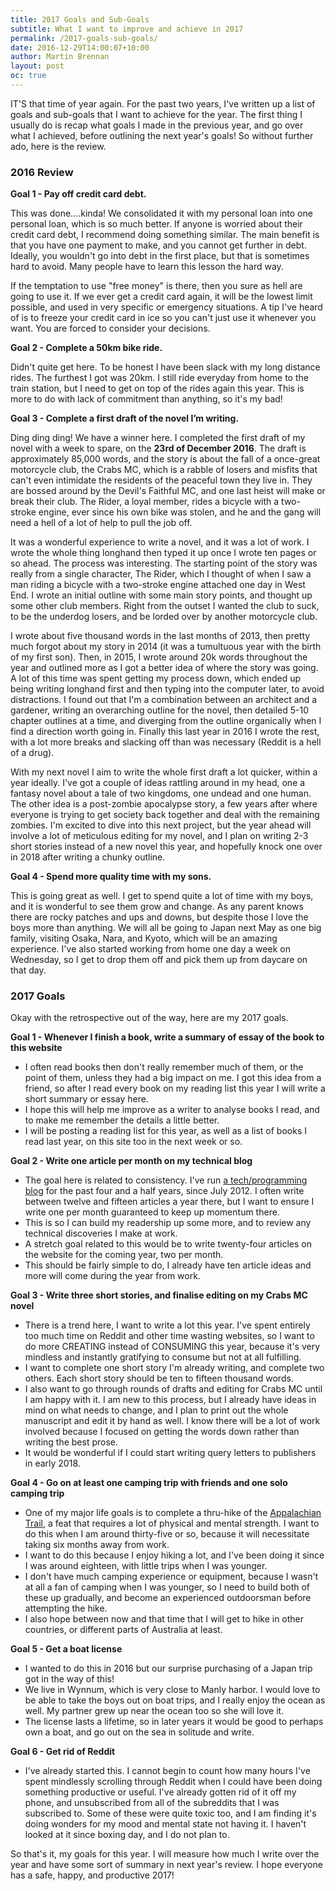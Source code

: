 ```yaml
---
title: 2017 Goals and Sub-Goals
subtitle: What I want to improve and achieve in 2017
permalink: /2017-goals-sub-goals/
date: 2016-12-29T14:00:07+10:00
author: Martin Brennan
layout: post
oc: true
---
```


<span class="first-letter">I</span>T'S that time of year again. For the past two years, I've written up a list of goals and sub-goals that I want to achieve for the year. The first thing I usually do is recap what goals I made in the previous year, and go over what I achieved, before outlining the next year's goals! So without further ado, here is the review.

<!--more-->

### 2016 Review

**Goal 1 - Pay off credit card debt.**

This was done....kinda! We consolidated it with my personal loan into one personal loan, which is so much better. If anyone is worried about their credit card debt, I recommend doing something similar. The main benefit is that you have one payment to make, and you cannot get further in debt. Ideally, you wouldn't go into debt in the first place, but that is sometimes hard to avoid. Many people have to learn this lesson the hard way.

If the temptation to use "free money" is there, then you sure as hell are going to use it. If we ever get a credit card again, it will be the lowest limit possible, and used in very specific or emergency situations. A tip I've heard of is to freeze your credit card in ice so you can't just use it whenever you want. You are forced to consider your decisions.

**Goal 2 - Complete a 50km bike ride.**

Didn't quite get here. To be honest I have been slack with my long distance rides. The furthest I got was 20km. I still ride everyday from home to the train station, but I need to get on top of the rides again this year. This is more to do with lack of commitment than anything, so it's my bad!

**Goal 3 - Complete a first draft of the novel I’m writing.**

Ding ding ding! We have a winner here. I completed the first draft of my novel with a week to spare, on the **23rd of December 2016**. The draft is approximately 85,000 words, and the story is about the fall of a once-great motorcycle club, the Crabs MC, which is a rabble of losers and misfits that can't even intimidate the residents of the peaceful town they live in. They are bossed around by the Devil's Faithful MC, and one last heist will make or break their club. The Rider, a loyal member, rides a bicycle with a two-stroke engine, ever since his own bike was stolen, and he and the gang will need a hell of a lot of help to pull the job off.

It was a wonderful experience to write a novel, and it was a lot of work. I wrote the whole thing longhand then typed it up once I wrote ten pages or so ahead. The process was interesting. The starting point of the story was really from a single character, The Rider, which I thought of when I saw a man riding a bicycle with a two-stroke engine attached one day in West End. I wrote an initial outline with some main story points, and thought up some other club members. Right from the outset I wanted the club to suck, to be the underdog losers, and be lorded over by another motorcycle club.

I wrote about five thousand words in the last months of 2013, then pretty much forgot about my story in 2014 (it was a tumultuous year with the birth of my first son). Then, in 2015, I wrote around 20k words throughout the year and outlined more as I got a better idea of where the story was going. A lot of this time was spent getting my process down, which ended up being writing longhand first and then typing into the computer later, to avoid distractions. I found out that I'm a combination between an architect and a gardener, writing an overarching outline for the novel, then detailed 5-10 chapter outlines at a time, and diverging from the outline organically when I find a direction worth going in. Finally this last year in 2016 I wrote the rest, with a lot more breaks and slacking off than was necessary (Reddit is a hell of a drug).

With my next novel I aim to write the whole first draft a lot quicker, within a year ideally. I've got a couple of ideas rattling around in my head, one a fantasy novel about a tale of two kingdoms, one undead and one human. The other idea is a post-zombie apocalypse story, a few years after where everyone is trying to get society back together and deal with the remaining zombies. I'm excited to dive into this next project, but the year ahead will involve a lot of meticulous editing for my novel, and I plan on writing 2-3 short stories instead of a new novel this year, and hopefully knock one over in 2018 after writing a chunky outline.

**Goal 4 - Spend more quality time with my sons.**

This is going great as well. I get to spend quite a lot of time with my boys, and it is wonderful to see them grow and change. As any parent knows there are rocky patches and ups and downs, but despite those I love the boys more than anything. We will all be going to Japan next May as one big family, visiting Osaka, Nara, and Kyoto, which will be an amazing experience. I've also started working from home one day a week on Wednesday, so I get to drop them off and pick them up from daycare on that day.

### 2017 Goals

Okay with the retrospective out of the way, here are my 2017 goals.

**Goal 1 - Whenever I finish a book, write a summary of essay of the book to this website**

- I often read books then don't really remember much of them, or the point of them, unless they had a big impact on me. I got this idea from a friend, so after I read every book on my reading list this year I will write a short summary or essay here.
- I hope this will help me improve as a writer to analyse books I read, and to make me remember the details a little better.
- I will be posting a reading list for this year, as well as a list of books I read last year, on this site too in the next week or so.

**Goal 2 - Write one article per month on my technical blog**

- The goal here is related to consistency. I've run [a tech/programming blog](https://martin-brennan.com) for the past four and a half years, since July 2012. I often write between twelve and fifteen articles a year there, but I want to ensure I write one per month guaranteed to keep up momentum there.
- This is so I can build my readership up some more, and to review any technical discoveries I make at work.
- A stretch goal related to this would be to write twenty-four articles on the website for the coming year, two per month.
- This should be fairly simple to do, I already have ten article ideas and more will come during the year from work.

**Goal 3 - Write three short stories, and finalise editing on my Crabs MC novel**

- There is a trend here, I want to write a lot this year. I've spent entirely too much time on Reddit and other time wasting websites, so I want to do more CREATING instead of CONSUMING this year, because it's very mindless and instantly gratifying to consume but not at all fulfilling.
- I want to complete one short story I'm already writing, and complete two others. Each short story should be ten to fifteen thousand words.
- I also want to go through rounds of drafts and editing for Crabs MC until I am happy with it. I am new to this process, but I already have ideas in mind on what needs to change, and I plan to print out the whole manuscript and edit it by hand as well. I know there will be a lot of work involved because I focused on getting the words down rather than writing the best prose.
- It would be wonderful if I could start writing query letters to publishers in early 2018.

**Goal 4 - Go on at least one camping trip with friends and one solo camping trip**

- One of my major life goals is to complete a thru-hike of the [Appalachian Trail](https://en.wikipedia.org/wiki/Appalachian_Trail), a feat that requires a lot of physical and mental strength. I want to do this when I am around thirty-five or so, because it will necessitate taking six months away from work.
- I want to do this because I enjoy hiking a lot, and I've been doing it since I was around eighteen, with little trips when I was younger.
- I don't have much camping experience or equipment, because I wasn't at all a fan of camping when I was younger, so I need to build both of these up gradually, and become an experienced outdoorsman before attempting the hike.
- I also hope between now and that time that I will get to hike in other countries, or different parts of Australia at least.

**Goal 5 - Get a boat license**

- I wanted to do this in 2016 but our surprise purchasing of a Japan trip got in the way of this!
- We live in Wynnum, which is very close to Manly harbor. I would love to be able to take the boys out on boat trips, and I really enjoy the ocean as well. My partner grew up near the ocean too so she will love it.
- The license lasts a lifetime, so in later years it would be good to perhaps own a boat, and go out on the sea in solitude and write.

**Goal 6 - Get rid of Reddit**

- I've already started this. I cannot begin to count how many hours I've spent mindlessly scrolling through Reddit when I could have been doing something productive or useful. I've already gotten rid of it off my phone, and unsubscribed from all of the subreddits that I was subscribed to. Some of these were quite toxic too, and I am finding it's doing wonders for my mood and mental state not having it. I haven't looked at it since boxing day, and I do not plan to.

So that's it, my goals for this year. I will measure how much I write over the year and have some sort of summary in next year's review. I hope everyone has a safe, happy, and productive 2017!